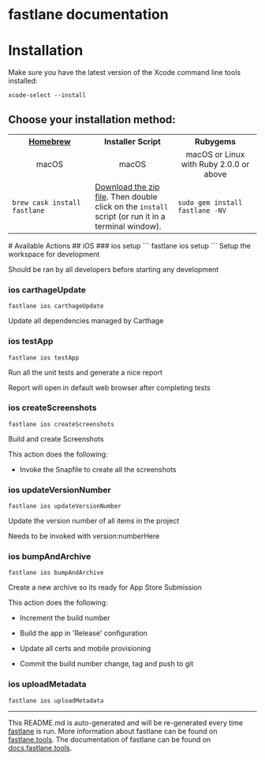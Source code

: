 fastlane documentation
================
# Installation

Make sure you have the latest version of the Xcode command line tools installed:

```
xcode-select --install
```

## Choose your installation method:

<table width="100%" >
<tr>
<th width="33%"><a href="http://brew.sh">Homebrew</a></td>
<th width="33%">Installer Script</td>
<th width="33%">Rubygems</td>
</tr>
<tr>
<td width="33%" align="center">macOS</td>
<td width="33%" align="center">macOS</td>
<td width="33%" align="center">macOS or Linux with Ruby 2.0.0 or above</td>
</tr>
<tr>
<td width="33%"><code>brew cask install fastlane</code></td>
<td width="33%"><a href="https://download.fastlane.tools/fastlane.zip">Download the zip file</a>. Then double click on the <code>install</code> script (or run it in a terminal window).</td>
<td width="33%"><code>sudo gem install fastlane -NV</code></td>
</tr>
</table>
# Available Actions
## iOS
### ios setup
```
fastlane ios setup
```
Setup the workspace for development

Should be ran by all developers before starting any development
### ios carthageUpdate
```
fastlane ios carthageUpdate
```
Update all dependencies managed by Carthage
### ios testApp
```
fastlane ios testApp
```
Run all the unit tests and generate a nice report

Report will open in default web browser after completing tests
### ios createScreenshots
```
fastlane ios createScreenshots
```
Build and create Screenshots

This action does the following:



- Invoke the Snapfile to create all the screenshots
### ios updateVersionNumber
```
fastlane ios updateVersionNumber
```
Update the version number of all items in the project

Needs to be invoked with version:numberHere
### ios bumpAndArchive
```
fastlane ios bumpAndArchive
```
Create a new archive so its ready for App Store Submission

This action does the following:



- Increment the build number

- Build the app in 'Release' configuration

- Update all certs and mobile provisioning

- Commit the build number change, tag and push to git
### ios uploadMetadata
```
fastlane ios uploadMetadata
```


----

This README.md is auto-generated and will be re-generated every time [fastlane](https://fastlane.tools) is run.
More information about fastlane can be found on [fastlane.tools](https://fastlane.tools).
The documentation of fastlane can be found on [docs.fastlane.tools](https://docs.fastlane.tools).
